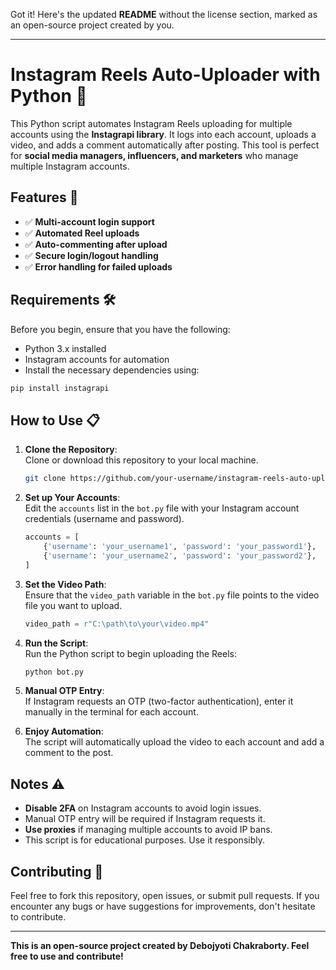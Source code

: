 Got it! Here's the updated **README** without the license section, marked as an open-source project created by you.

---

# Instagram Reels Auto-Uploader with Python 📲

This Python script automates Instagram Reels uploading for multiple accounts using the **Instagrapi library**. It logs into each account, uploads a video, and adds a comment automatically after posting. This tool is perfect for **social media managers, influencers, and marketers** who manage multiple Instagram accounts.

## Features 🚀

- ✅ **Multi-account login support**  
- ✅ **Automated Reel uploads**  
- ✅ **Auto-commenting after upload**  
- ✅ **Secure login/logout handling**  
- ✅ **Error handling for failed uploads**

## Requirements 🛠

Before you begin, ensure that you have the following:

- Python 3.x installed
- Instagram accounts for automation
- Install the necessary dependencies using:

```bash
pip install instagrapi
```

## How to Use 📋

1. **Clone the Repository**:  
   Clone or download this repository to your local machine.
   
   ```bash
   git clone https://github.com/your-username/instagram-reels-auto-uploader.git
   ```

2. **Set up Your Accounts**:  
   Edit the `accounts` list in the `bot.py` file with your Instagram account credentials (username and password).

   ```python
   accounts = [
       {'username': 'your_username1', 'password': 'your_password1'},
       {'username': 'your_username2', 'password': 'your_password2'},
   ]
   ```

3. **Set the Video Path**:  
   Ensure that the `video_path` variable in the `bot.py` file points to the video file you want to upload.

   ```python
   video_path = r"C:\path\to\your\video.mp4"
   ```

4. **Run the Script**:  
   Run the Python script to begin uploading the Reels:

   ```bash
   python bot.py
   ```

5. **Manual OTP Entry**:  
   If Instagram requests an OTP (two-factor authentication), enter it manually in the terminal for each account.

6. **Enjoy Automation**:  
   The script will automatically upload the video to each account and add a comment to the post.

## Notes ⚠️

- **Disable 2FA** on Instagram accounts to avoid login issues.
- Manual OTP entry will be required if Instagram requests it.
- **Use proxies** if managing multiple accounts to avoid IP bans.
- This script is for educational purposes. Use it responsibly.

## Contributing 🤝

Feel free to fork this repository, open issues, or submit pull requests. If you encounter any bugs or have suggestions for improvements, don't hesitate to contribute.

---

**This is an open-source project created by Debojyoti Chakraborty. Feel free to use and contribute!**
